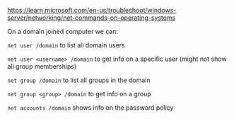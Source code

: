 
https://learn.microsoft.com/en-us/troubleshoot/windows-server/networking/net-commands-on-operating-systems

On a domain joined computer we can:

`net user /domain` to list all domain users

`net user <username> /domain` to get info on a specific user (might not show all group memberships)

`net group /domain` to list all groups in the domain

`net group <group> /domain` to get info on a group

`net accounts /domain` shows info on the password policy
